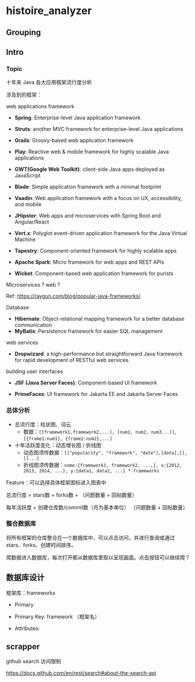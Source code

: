 # histoire_analyzer

## Grouping

## Intro

### Topic

十年来 Java 各大应用框架流行度分析

涉及到的框架：

web applications framework

- **Spring**: Enterprise-level Java application framework
- **Struts**: another MVC framework for enterprise-level Java applications


- **Grails**: Groovy-based web application framework
- **Play**: Reactive web & mobile framework for highly scalable Java applications
- **GWT(Google Web Toolkit)**: client-side Java apps deployed as JavaScript
- **Blade**:  Simple application framework with a minimal footprint
- **Vaadin**: Web application framework with a focus on UX, accessibility, and mobile
- **JHipster**: Web apps and microservices with Spring Boot and Angular/React
- **Vert.x**: Polyglot event-driven application framework for the Java Virtual Machine
- **Tapestry**: Component-oriented framework for highly scalable apps
- **Apache Spark**: Micro framework for web apps and REST APIs

- **Wicket**: Component-based web application framework for purists

Microservices ?  web ?

Ref: https://raygun.com/blog/popular-java-frameworks/

Database

- **Hibernate**: Object-relational mapping framework for a better database communication
- **MyBatis**: Persistence framework for easier SQL management

web services

- **Dropwizard**: a high-performance but straightforward Java framework for rapid development of RESTful web services.

building user interfaces

- **JSF (Java Server Faces)**: Component-based UI framework

- **PrimeFaces**: UI framework for Jakarta EE and Jakarta Server Faces

### 总体分析

- 总流行度：柱状图、词云
  - 数据：`[[framework1,framework2,...], [num1, num2, num3...]]`, `[{frame1:num1}, {frame2:num2},...]`
- 十年活跃度变化：动态增长图 / 折线图
  - 动态图须传数据：`[["popularity", "framework", "date"],[data],[],[]...]`
  - 折线图须传数据：`name:{framework1, framework2, ...,}, x:{2012, 2013, 2014, ...}, y:{data1, data2, ...} * frameworks`

Feature：可以选择具体框架图标进入图表中

总流行度 = stars数 + forks数 + （问题数量 + 回帖数量）

每年活跃度 = 创建仓库数/commit数（月为基本单位） （问题数量 + 回帖数量）


### 整合数据库

将所有框架的仓库整合在一个数据库中，可以点击访问，并进行查询或通过stars、forks、创建时间排序。

爬数据进入数据库，每次打开都从数据库里取以呈现画面。点击按钮可以继续爬？

## 数据库设计

框架库：frameworks

- Primary

- Primary Key: framework （框架名）
- Attributes: 

## scrapper

github search 访问限制

https://docs.github.com/en/rest/search#about-the-search-api
